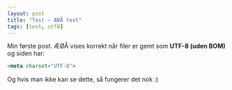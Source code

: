```yaml
---
layout: post
title: "Test – ÆØÅ test"
tags: [test, utf8]
---
```


Min første post. ÆØÅ vises korrekt når filer er gemt som **UTF-8 (uden BOM)** og siden har:

```html
<meta charset="UTF-8">
```

Og hvis man ikke kan se dette, så fungerer det nok :)